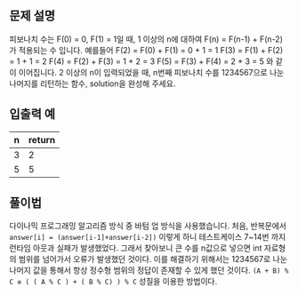 ## 문제 설명

피보나치 수는 F(0) = 0, F(1) = 1일 때, 1 이상의 n에 대하여 F(n) = F(n-1) + F(n-2) 가 적용되는 수 입니다.
예를들어
F(2) = F(0) + F(1) = 0 + 1 = 1
F(3) = F(1) + F(2) = 1 + 1 = 2
F(4) = F(2) + F(3) = 1 + 2 = 3
F(5) = F(3) + F(4) = 2 + 3 = 5
와 같이 이어집니다.
2 이상의 n이 입력되었을 때, n번째 피보나치 수를 1234567으로 나눈 나머지를 리턴하는 함수, solution을 완성해 주세요.

## 입출력 예

| n   | return |
| --- | ------ |
| 3   | 2      |
| 5   | 5      |

## 풀이법

다이나믹 프로그래밍 알고리즘 방식 중 바텀 업 방식을 사용했습니다.
처음, 반복문에서 `answer[i] = (answer[i-1]+answer[i-2])` 이렇게 하니 테스트케이스 7~14번 까지 런타임 아웃과 실패가 발생했었다. 그래서 찾아보니 큰 수를 n값으로 넣으면 int 자료형의 범위를 넘어가서 오류가 발생했던 것이다. 이를 해결하기 위해서는 1234567로 나눈 나머지 값을 통해서 항상 정수형 범위의 정답이 존재할 수 있게 했던 것이다.
`(A + B) % C ≡ ( ( A % C ) + ( B % C) ) % C` 성질을 이용한 방법이다.
